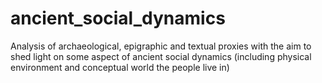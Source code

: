 # ancient_social_dynamics
Analysis of archaeological, epigraphic and textual proxies with the aim to shed light on some aspect of ancient social dynamics (including physical environment and conceptual world the people live in)

